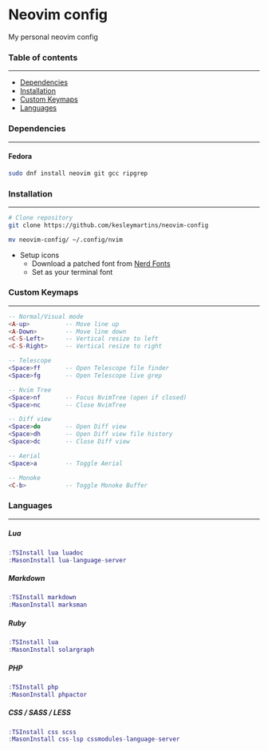 # Neovim config 
My personal neovim config

### Table of contents
---
- [Dependencies](#dependencies)
- [Installation](#installation)
- [Custom Keymaps](#custom-keymaps)
- [Languages](#languages)



### Dependencies 
---

#### Fedora
```bash
sudo dnf install neovim git gcc ripgrep

```



### Installation 
---
```bash
# Clone repository
git clone https://github.com/kesleymartins/neovim-config

mv neovim-config/ ~/.config/nvim 
```

- Setup icons
  - Download a patched font from [Nerd Fonts](https://github.com/ryanoasis/nerd-fonts/releases)
  - Set as your terminal font



### Custom Keymaps
---
```lua
-- Normal/Visual mode
<A-up>          -- Move line up
<A-Down>        -- Move line down
<C-S-Left>      -- Vertical resize to left
<C-S-Right>     -- Vertical resize to right 

-- Telescope
<Space>ff       -- Open Telescope file finder
<Space>fg       -- Open Telescope live grep

-- Nvim Tree
<Space>nf       -- Focus NvimTree (open if closed)
<Space>nc       -- Close NvimTree

-- Diff view
<Space>do       -- Open Diff view 
<Space>dh       -- Open Diff view file history
<Space>dc       -- Close Diff view

-- Aerial
<Space>a        -- Toggle Aerial

-- Monoke
<C-b>           -- Toggle Monoke Buffer
```



### Languages
---

##### Lua
```lua
:TSInstall lua luadoc
:MasonInstall lua-language-server
```

##### Markdown
```lua
:TSInstall markdown 
:MasonInstall marksman
```

##### Ruby
```lua
:TSInstall lua
:MasonInstall solargraph
```

##### PHP
```lua
:TSInstall php
:MasonInstall phpactor
```

##### CSS / SASS / LESS
```lua
:TSInstall css scss
:MasonInstall css-lsp cssmodules-language-server 
```
